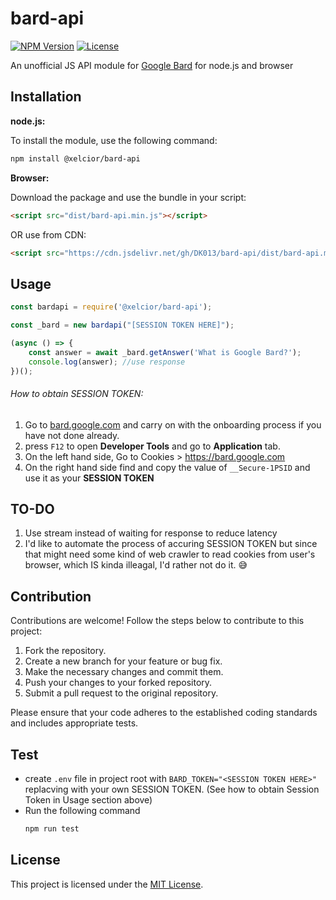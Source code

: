 # bard-api

[![NPM Version](https://img.shields.io/npm/v/bard-api.svg)](https://www.npmjs.com/package/bard-api) [![License](https://img.shields.io/badge/license-MIT-blue.svg)](https://github.com/your-username/your-npm-module-name/blob/main/LICENSE)

An unofficial JS API module for [Google Bard](https://bard.google.com) for node.js and browser

## Installation

**node.js:**

To install the module, use the following command:

```bash
npm install @xelcior/bard-api
```

**Browser:**

Download the package and use the bundle in your script:

```html
<script src="dist/bard-api.min.js"></script>
```

OR use from CDN:

```html
<script src="https://cdn.jsdelivr.net/gh/DK013/bard-api/dist/bard-api.min.js"></script>
```

## Usage

```javascript
const bardapi = require('@xelcior/bard-api');

const _bard = new bardapi("[SESSION TOKEN HERE]");

(async () => {
    const answer = await _bard.getAnswer('What is Google Bard?');
    console.log(answer); //use response
})();
```

###### How to obtain SESSION TOKEN:

1. Go to [bard.google.com](https://bard.google.com) and carry on with the onboarding process if you have not done already.
2. press `F12` to open **Developer Tools** and go to **Application** tab.
3. On the left hand side, Go to Cookies > https://bard.google.com
4. On the right hand side find and copy the value of `__Secure-1PSID` and use it as your **SESSION TOKEN**

## TO-DO

1. Use stream instead of waiting for response to reduce latency
2. I'd like to automate the process of accuring SESSION TOKEN but since that might need some kind of web crawler to read cookies from user's browser, which IS kinda illeagal, I'd rather not do it. 😅

## Contribution

Contributions are welcome! Follow the steps below to contribute to this project:

1. Fork the repository.
2. Create a new branch for your feature or bug fix.
3. Make the necessary changes and commit them.
4. Push your changes to your forked repository.
5. Submit a pull request to the original repository.

Please ensure that your code adheres to the established coding standards and includes appropriate tests.

## Test

* create `.env` file in project root with `BARD_TOKEN="<SESSION TOKEN HERE>"` replacving with your own SESSION TOKEN. (See how to obtain Session Token in Usage section above)
* Run the following command
  ```bash
  npm run test
  ```

## License

This project is licensed under the [MIT License](https://github.com/dk013/bard-api/blob/main/LICENSE).
